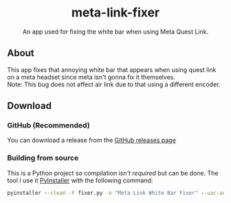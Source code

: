 <h1 align="center">meta-link-fixer</h1>
<p align="center">An app used for fixing the white bar when using Meta Quest Link.</p>

## About
This app fixes that annoying white bar that appears when using quest link on a meta headset since meta isn't gonna fix it themselves.<br/>
Note: This bug does not affect air link due to that using a different encoder.

## Download
### GitHub (Recommended)
You can download a release from the [GitHub releases page](https://github.com/Pixel-Tgc2019/meta-link-fixer/releases)

### Building from source
This is a Python project so compilation *isn't required* but can be done. The tool I use it [PyInstaller](https://pypi.org/project/pyinstaller/) with the following command:
```bat
pyinstaller --clean -F fixer.py -n "Meta Link White Bar Fixer" --uac-admin -i "icon.png"
```